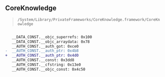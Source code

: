 ## CoreKnowledge

> `/System/Library/PrivateFrameworks/CoreKnowledge.framework/CoreKnowledge`

```diff

   __DATA_CONST.__objc_superrefs: 0x100
   __DATA_CONST.__objc_arraydata: 0x78
   __AUTH_CONST.__auth_got: 0xce0
-  __AUTH_CONST.__auth_ptr: 0x4b8
+  __AUTH_CONST.__auth_ptr: 0x4d0
   __AUTH_CONST.__const: 0x3dd8
   __AUTH_CONST.__cfstring: 0x13e0
   __AUTH_CONST.__objc_const: 0x4c50

```
